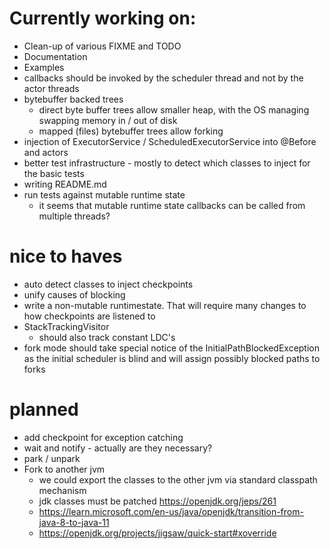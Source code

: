 # Currently working on:
- Clean-up of various FIXME and TODO
- Documentation
- Examples
- callbacks should be invoked by the scheduler thread and not by the actor threads
- bytebuffer backed trees 
  - direct  byte buffer trees allow smaller heap, with the OS managing swapping memory in / out of disk
  - mapped (files) bytebuffer trees allow forking 
- injection of ExecutorService / ScheduledExecutorService into @Before and actors
- better test infrastructure - mostly to detect which classes to inject for the basic tests
- writing README.md
- run tests against mutable runtime state
  - it seems that mutable runtime state callbacks can be called from multiple threads?

# nice to haves
- auto detect classes to inject checkpoints
- unify causes of blocking
- write a non-mutable runtimestate. That will require many changes to how checkpoints are listened to
- StackTrackingVisitor
  - should also track constant LDC's
- fork mode should take special notice of the  InitialPathBlockedException as the initial scheduler is blind and will assign possibly blocked paths to forks

# planned
- add checkpoint for exception catching
- wait and notify - actually are they necessary?
- park / unpark
- Fork to another jvm
  - we could export the classes to the other jvm via standard classpath mechanism
  - jdk classes must be patched https://openjdk.org/jeps/261
  - https://learn.microsoft.com/en-us/java/openjdk/transition-from-java-8-to-java-11
  - https://openjdk.org/projects/jigsaw/quick-start#xoverride
